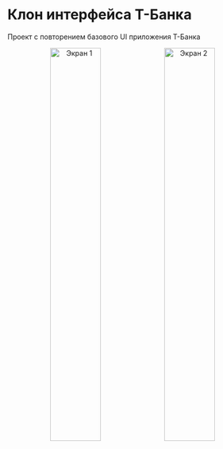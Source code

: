 # Клон интерфейса Т-Банка

Проект с повторением базового UI приложения Т-Банка

<p align="center">
  <img src="https://image2url.com/images/1760868713092-8ea74a17-cc04-4287-8f33-34799d5613ef.jpg" alt="Экран 1" width="45%">
  <img src="https://image2url.com/images/1760868785846-1df65557-104f-4b8d-8697-59ebc2ccea94.jpg" alt="Экран 2" width="45%">
</p>

